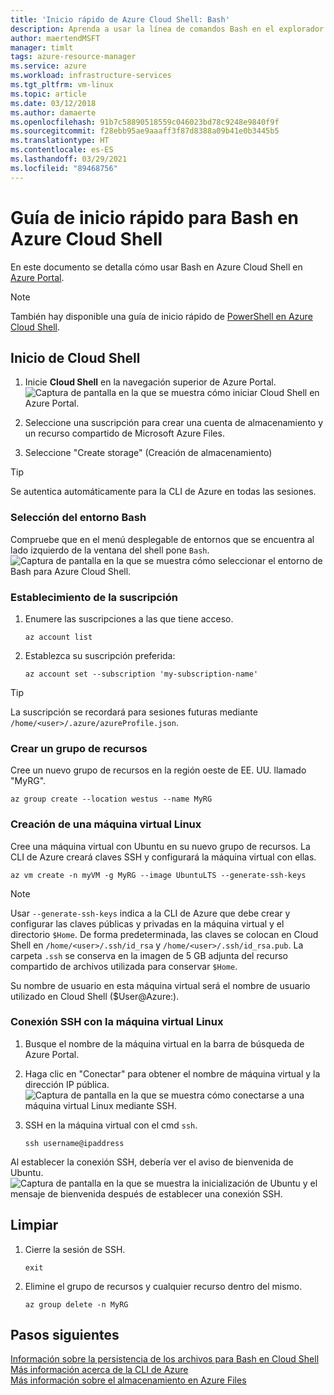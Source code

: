```yaml
---
title: 'Inicio rápido de Azure Cloud Shell: Bash'
description: Aprenda a usar la línea de comandos Bash en el explorador con Azure Cloud Shell.
author: maertendMSFT
manager: timlt
tags: azure-resource-manager
ms.service: azure
ms.workload: infrastructure-services
ms.tgt_pltfrm: vm-linux
ms.topic: article
ms.date: 03/12/2018
ms.author: damaerte
ms.openlocfilehash: 91b7c58890518559c046023bd78c9248e9840f9f
ms.sourcegitcommit: f28ebb95ae9aaaff3f87d8388a09b41e0b3445b5
ms.translationtype: HT
ms.contentlocale: es-ES
ms.lasthandoff: 03/29/2021
ms.locfileid: "89468756"
---
```

# <a name="quickstart-for-bash-in-azure-cloud-shell"></a>Guía de inicio rápido para Bash en Azure Cloud Shell

En este documento se detalla cómo usar Bash en Azure Cloud Shell en [Azure Portal](https://ms.portal.azure.com/).

> [!NOTE]
> También hay disponible una guía de inicio rápido de [PowerShell en Azure Cloud Shell](quickstart-powershell.md).

## <a name="start-cloud-shell"></a>Inicio de Cloud Shell
1. Inicie **Cloud Shell** en la navegación superior de Azure Portal. <br>
![Captura de pantalla en la que se muestra cómo iniciar Cloud Shell en Azure Portal.](media/quickstart/shell-icon.png)

2. Seleccione una suscripción para crear una cuenta de almacenamiento y un recurso compartido de Microsoft Azure Files.
3. Seleccione "Create storage" (Creación de almacenamiento)

> [!TIP]
> Se autentica automáticamente para la CLI de Azure en todas las sesiones.

### <a name="select-the-bash-environment"></a>Selección del entorno Bash
Compruebe que en el menú desplegable de entornos que se encuentra al lado izquierdo de la ventana del shell pone `Bash`. <br>
![Captura de pantalla en la que se muestra cómo seleccionar el entorno de Bash para Azure Cloud Shell.](media/quickstart/env-selector.png)

### <a name="set-your-subscription"></a>Establecimiento de la suscripción
1. Enumere las suscripciones a las que tiene acceso.
   ```azurecli-interactive
   az account list
   ```

2. Establezca su suscripción preferida:

   ```azurecli-interactive
   az account set --subscription 'my-subscription-name'
   ```

> [!TIP]
> La suscripción se recordará para sesiones futuras mediante `/home/<user>/.azure/azureProfile.json`.

### <a name="create-a-resource-group"></a>Crear un grupo de recursos
Cree un nuevo grupo de recursos en la región oeste de EE. UU. llamado "MyRG".
```azurecli-interactive
az group create --location westus --name MyRG
```

### <a name="create-a-linux-vm"></a>Creación de una máquina virtual Linux
Cree una máquina virtual con Ubuntu en su nuevo grupo de recursos. La CLI de Azure creará claves SSH y configurará la máquina virtual con ellas. <br>

```azurecli-interactive
az vm create -n myVM -g MyRG --image UbuntuLTS --generate-ssh-keys
```

> [!NOTE]
> Usar `--generate-ssh-keys` indica a la CLI de Azure que debe crear y configurar las claves públicas y privadas en la máquina virtual y el directorio `$Home`. De forma predeterminada, las claves se colocan en Cloud Shell en `/home/<user>/.ssh/id_rsa` y `/home/<user>/.ssh/id_rsa.pub`. La carpeta `.ssh` se conserva en la imagen de 5 GB adjunta del recurso compartido de archivos utilizada para conservar `$Home`.

Su nombre de usuario en esta máquina virtual será el nombre de usuario utilizado en Cloud Shell ($User@Azure:).

### <a name="ssh-into-your-linux-vm"></a>Conexión SSH con la máquina virtual Linux
1. Busque el nombre de la máquina virtual en la barra de búsqueda de Azure Portal.
2. Haga clic en "Conectar" para obtener el nombre de máquina virtual y la dirección IP pública. <br>
   ![Captura de pantalla en la que se muestra cómo conectarse a una máquina virtual Linux mediante SSH.](media/quickstart/sshcmd-copy.png)

3. SSH en la máquina virtual con el cmd `ssh`.
   ```
   ssh username@ipaddress
   ```

Al establecer la conexión SSH, debería ver el aviso de bienvenida de Ubuntu. <br>
![Captura de pantalla en la que se muestra la inicialización de Ubuntu y el mensaje de bienvenida después de establecer una conexión SSH.](media/quickstart/ubuntu-welcome.png)

## <a name="cleaning-up"></a>Limpiar 
1. Cierre la sesión de SSH.
   ```
   exit
   ```

2. Elimine el grupo de recursos y cualquier recurso dentro del mismo.
   ```azurecli-interactive
   az group delete -n MyRG
   ```

## <a name="next-steps"></a>Pasos siguientes
[Información sobre la persistencia de los archivos para Bash en Cloud Shell](persisting-shell-storage.md) <br>
[Más información acerca de la CLI de Azure](/cli/azure/) <br>
[Más información sobre el almacenamiento en Azure Files](../storage/files/storage-files-introduction.md) <br>